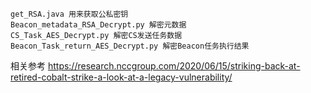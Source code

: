 ```
get_RSA.java 用来获取公私密钥
Beacon_metadata_RSA_Decrypt.py 解密元数据
CS_Task_AES_Decrypt.py 解密CS发送任务数据
Beacon_Task_return_AES_Decrypt.py 解密Beacon任务执行结果
```

相关参考
https://research.nccgroup.com/2020/06/15/striking-back-at-retired-cobalt-strike-a-look-at-a-legacy-vulnerability/
